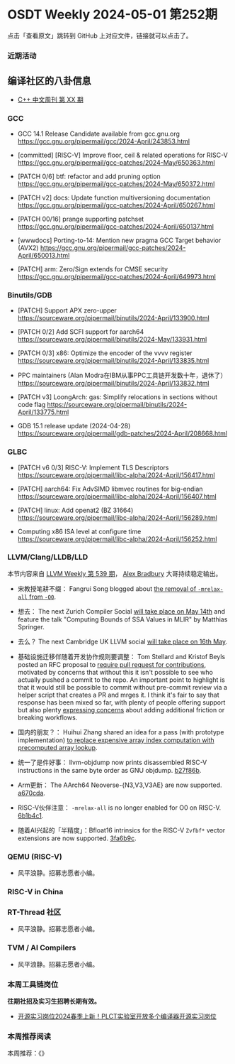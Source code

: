 # OSDT Weekly 2024-05-01 第252期

点击「查看原文」跳转到 GitHub 上对应文件，链接就可以点击了。

### 近期活动

## 编译社区的八卦信息

- [C++ 中文周刊 第 XX 期]()

### GCC

- GCC 14.1 Release Candidate available from gcc.gnu.org
  https://gcc.gnu.org/pipermail/gcc/2024-April/243853.html

- [committed] [RISC-V] Improve floor, ceil & related operations for RISC-V
  https://gcc.gnu.org/pipermail/gcc-patches/2024-May/650363.html

- [PATCH 0/6] btf: refactor and add pruning option
  https://gcc.gnu.org/pipermail/gcc-patches/2024-May/650372.html

- [PATCH v2] docs: Update function multiversioning documentation
  https://gcc.gnu.org/pipermail/gcc-patches/2024-April/650267.html

- [PATCH 00/16] prange supporting patchset
  https://gcc.gnu.org/pipermail/gcc-patches/2024-April/650137.html

- [wwwdocs] Porting-to-14: Mention new pragma GCC Target behavior (AVX2)
  https://gcc.gnu.org/pipermail/gcc-patches/2024-April/650013.html

- [PATCH] arm: Zero/Sign extends for CMSE security
  https://gcc.gnu.org/pipermail/gcc-patches/2024-April/649973.html

### Binutils/GDB

- [PATCH] Support APX zero-upper
  https://sourceware.org/pipermail/binutils/2024-April/133900.html

- [PATCH 0/2] Add SCFI support for aarch64
  https://sourceware.org/pipermail/binutils/2024-May/133931.html

- [PATCH 0/3] x86: Optimize the encoder of the vvvv register
  https://sourceware.org/pipermail/binutils/2024-April/133835.html

- PPC maintainers (Alan Modra在IBM从事PPC工具链开发数十年，退休了）
  https://sourceware.org/pipermail/binutils/2024-April/133832.html

- [PATCH v3] LoongArch: gas: Simplify relocations in sections without code flag
  https://sourceware.org/pipermail/binutils/2024-April/133775.html

- GDB 15.1 release update (2024-04-28)
  https://sourceware.org/pipermail/gdb-patches/2024-April/208668.html

### GLBC

- [PATCH v6 0/3] RISC-V: Implement TLS Descriptors
  https://sourceware.org/pipermail/libc-alpha/2024-April/156417.html

- [PATCH] aarch64: Fix AdvSIMD libmvec routines for big-endian
  https://sourceware.org/pipermail/libc-alpha/2024-April/156407.html

- [PATCH] linux: Add openat2 (BZ 31664)
  https://sourceware.org/pipermail/libc-alpha/2024-April/156289.html

- Computing x86 ISA level at configure time
  https://sourceware.org/pipermail/libc-alpha/2024-April/156252.html

### LLVM/Clang/LLDB/LLD

本节内容来自 [LLVM Weekly 第 539 期](http://llvmweekly.org/issue/539)，
[Alex Bradbury](https://www.linkedin.com/in/alex-bradbury/) 大哥持续稳定输出。

* 宋教授笔耕不缀： Fangrui Song blogged about [the removal of `-mrelax-all` from `-O0`](https://maskray.me/blog/2024-04-27-clang-o0-output-branch-displacement-and-size-increase).

* 想去： The next Zurich Compiler Social [will take place on May 14th](https://discourse.llvm.org/t/zurich-compiler-social-may-14th-computing-bounds-of-ssa-values-in-mlir/78538) and feature the talk "Computing Bounds of SSA Values in MLIR" by Matthias Springer.

* 去么？ The next Cambridge UK LLVM social [will take place on 16th May](https://discourse.llvm.org/t/cambridge-uk-llvm-pub-social/78628).


* 基础设施迁移伴随着开发协作规则要调整： Tom Stellard and Kristof Beyls posted an RFC proposal to [require pull request for contributions](https://discourse.llvm.org/t/rfc-requiring-pull-requests-for-contributions/78609), motivated by concerns that without this it isn't possible to see who actually pushed a commit to the repo.  An important point to highlight is that it would still be possible to commit without pre-commit review via a helper script that creates a PR and mrges it. I think it's fair to say that response has been mixed so far, with plenty of people offering support but also plenty [expressing concerns](https://discourse.llvm.org/t/rfc-requiring-pull-requests-for-contributions/78609/25) about adding additional friction or breaking workflows.

* 国内的朋友？： Huihui Zhang shared an idea for a pass (with prototype implementation) [to replace expensive array index computation with precomputed array lookup](https://discourse.llvm.org/t/idea-introduce-precomputeloopexpressionspass-to-replace-expensive-array-index-computation-with-precomputed-array-lookup/78620).


* 统一了是件好事： llvm-objdump now prints disassembled RISC-V instructions in the same byte order as GNU objdump.
  [b27f86b](https://github.com/llvm/llvm-project/commit/b27f86b40b20).

* Arm更新： The AArch64 Neoverse-{N3,V3,V3AE} are now supported.
  [a670cda](https://github.com/llvm/llvm-project/commit/a670cdadca54).

* RISC-V伙伴注意： `-mrelax-all` is no longer enabled for O0 on RISC-V.
  [6b1b4c1](https://github.com/llvm/llvm-project/commit/6b1b4c1c54d4).

* 随着AI兴起的「半精度」：Bfloat16 intrinsics for the RISC-V `Zvfbf*` vector extensions are now supported.
  [3fa6b9c](https://github.com/llvm/llvm-project/commit/3fa6b9c69e27).

### QEMU (RISC-V)

- 风平浪静。招募志愿者小编。

### RISC-V in China

### RT-Thread 社区

- 风平浪静。招募志愿者小编。

### TVM / AI Compilers

- 风平浪静。招募志愿者小编。

### 本周工具链岗位

**往期社招及实习生招聘长期有效。**

- [开源实习岗位2024春季上新！PLCT实验室开放多个编译器开源实习岗位](https://mp.weixin.qq.com/s/D-l7hE2S-21NCAZsVqPzMA)

### 本周推荐阅读

本周推荐：《》
